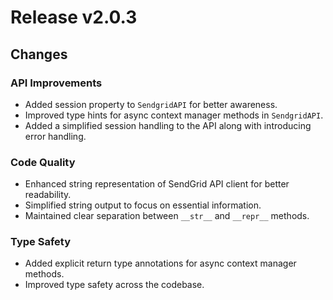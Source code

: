 # Release v2.0.3

## Changes

### API Improvements
- Added session property to `SendgridAPI` for better awareness.
- Improved type hints for async context manager methods in `SendgridAPI`.
- Added a simplified session handling to the API along with introducing error handling.

### Code Quality
- Enhanced string representation of SendGrid API client for better readability.
- Simplified string output to focus on essential information.
- Maintained clear separation between `__str__` and `__repr__` methods.

### Type Safety
- Added explicit return type annotations for async context manager methods.
- Improved type safety across the codebase.